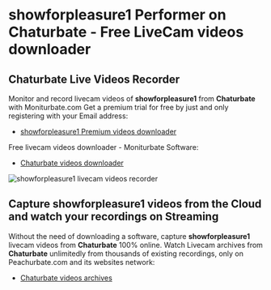 # showforpleasure1 Performer on Chaturbate - Free LiveCam videos downloader

## Chaturbate Live Videos Recorder

Monitor and record livecam videos of **showforpleasure1** from **Chaturbate** with Moniturbate.com
Get a premium trial for free by just and only registering with your Email address:
* [showforpleasure1 Premium videos downloader](https://moniturbate.com/request-demo-licence-key.html)

Free livecam videos downloader - Moniturbate Software:
* [Chaturbate videos downloader](https://moniturbate.com/moniturbate-download-software.html)

![showforpleasure1 livecam videos recorder](https://peachurnet.com/templates/moniturbate-software.png)


## Capture showforpleasure1 videos from the Cloud and watch your recordings on Streaming

Without the need of downloading a software, capture **showforpleasure1** livecam videos from **Chaturbate** 100% online.
Watch Livecam archives from **Chaturbate** unlimitedly from thousands of existing recordings, only on Peachurbate.com and its websites network:
* [Chaturbate videos archives](https://peachurnet.com/)